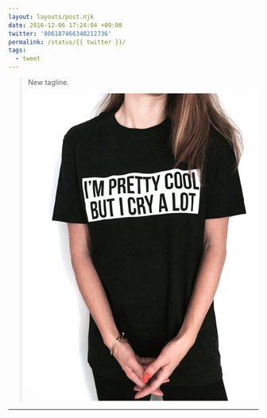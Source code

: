```yaml
---
layout: layouts/post.njk
date: 2016-12-06 17:24:04 +00:00
twitter: '806187466340212736'
permalink: /status/{{ twitter }}/
tags: 
  - tweet
---
```


> New tagline. 
> 
> ![t-shirt: I’m pretty cool but I cry a lot](/img/806187466340212736-CzAnOYwUoAAZSei.jpg)

---
